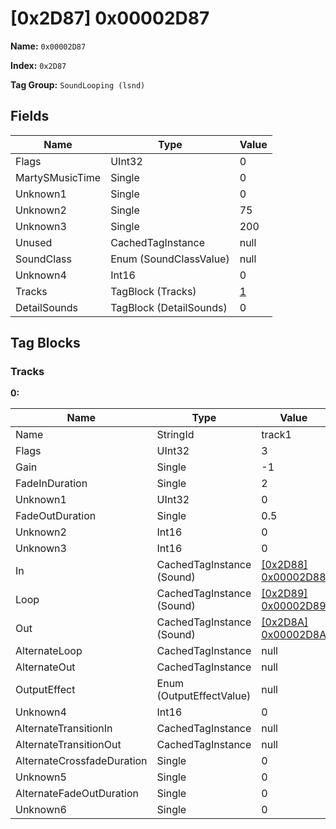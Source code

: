 # [0x2D87] 0x00002D87

**Name:** ```0x00002D87```

**Index:** ```0x2D87```

**Tag Group:** ```SoundLooping (lsnd)```

## Fields

Name	| Type	| Value
---	|---	|---	|
Flags	|UInt32	|0
MartySMusicTime	|Single	|0
Unknown1	|Single	|0
Unknown2	|Single	|75
Unknown3	|Single	|200
Unused	|CachedTagInstance	|null
SoundClass	|Enum (SoundClassValue)	|null
Unknown4	|Int16	|0
Tracks	|TagBlock (Tracks)	|[1](#tracks)
DetailSounds	|TagBlock (DetailSounds)	|0


## Tag Blocks

### Tracks

**0:**

Name	| Type	| Value
---	|---	|---	|
Name	|StringId	|track1
Flags	|UInt32	|3
Gain	|Single	|-1
FadeInDuration	|Single	|2
Unknown1	|UInt32	|0
FadeOutDuration	|Single	|0.5
Unknown2	|Int16	|0
Unknown3	|Int16	|0
In	|CachedTagInstance (Sound)	|[[0x2D88] 0x00002D88](../Sound/2D88.md)
Loop	|CachedTagInstance (Sound)	|[[0x2D89] 0x00002D89](../Sound/2D89.md)
Out	|CachedTagInstance (Sound)	|[[0x2D8A] 0x00002D8A](../Sound/2D8A.md)
AlternateLoop	|CachedTagInstance	|null
AlternateOut	|CachedTagInstance	|null
OutputEffect	|Enum (OutputEffectValue)	|null
Unknown4	|Int16	|0
AlternateTransitionIn	|CachedTagInstance	|null
AlternateTransitionOut	|CachedTagInstance	|null
AlternateCrossfadeDuration	|Single	|0
Unknown5	|Single	|0
AlternateFadeOutDuration	|Single	|0
Unknown6	|Single	|0


